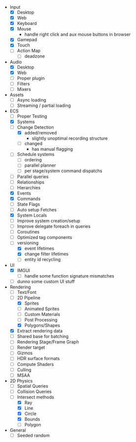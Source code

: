 - Input
	- [x] Desktop
	- [x] Web
	- [x] Keyboard
	- [x] Mouse
		- handle right click and aux mouse buttons in browser
	- [x] Gamepad
	- [x] Touch
	- [ ] Action Map
		- [ ] deadzone
- Audio
	- [x] Desktop
	- [x] Web
	- [ ] Proper plugin
	- [ ] Filters
	- [ ] Mixers
- Assets
	- [ ] Async loading
	- [ ] Streaming / partial loading
- ECS
	- [ ] Proper Testing
	- [x] Systems
	- [ ] Change Detection
		- [x] added/removed
			- slightly unoptimal recording structure
		- [ ] changed
			- has manual flagging
	- [ ] Schedule systems
		- [ ] ordering
		- [ ] parallel planner
		- [ ] per stage/system command dispatchs
	- [ ] Parallel queries
	- [ ] Relationships
	- [ ] Hierarchies
	- [x] Events
	- [x] Commands
	- [ ] State Flags
	- [ ] Auto setup Fetches
	- [x] System Locals
	- [ ] Improve system creation/setup
	- [ ] Improve delegate foreach in queries
	- [ ] Coroutines
	- [ ] Optimized tag components
	- [ ] versioning
		- [x] event lifetimes
		- [x] change filter lifetimes
		- [ ] entity id recycling
- UI
	- [x] IMGUI
		- [ ] handle some function signature mismatches
	- [ ] dunno some custom UI stuff
- Rendering
	- [ ] Text/Font
	- [ ] 2D Pipeline
		- [x] Sprites
		- [ ] Animated Sprites
		- [ ] Custom Materials
		- [ ] Post Processing
		- [x] Polygons/Shapes
	- [x] Extract rendering data
	- [ ] Shared base for batching
	- [ ] Rendering Stage/Frame Graph
	- [ ] Render target
	- [ ] Gizmos
	- [ ] HDR surface formats
	- [ ] Compute Shaders
	- [ ] Culling
	- [ ] MSAA
- 2D Physics
	- [ ] Spatial Queries
	- [ ] Collision Queries
	- [ ] Intersect methods
		- [x] Ray
		- [x] Line
		- [x] Circle
		- [x] Bounds
		- [ ] Polygon
- General
	- [ ] Seeded random